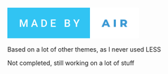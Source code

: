![MADE BY AIR](https://raw.githubusercontent.com/AirPlr/AirOS-Music-Theme-for-Cider/61fbfe3eed4038c7596367610ddf5e2eb6afa40c/Images/made-by-air.svg)

Based on a lot of other themes, as I never used LESS

Not completed, still working on a lot of stuff
